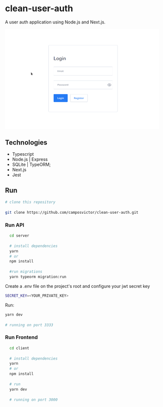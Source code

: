 # clean-user-auth
A user auth application using Node.js and Next.js.

![preview](preview.gif)

## Technologies

- Typescript
- Node.js | Express
- SQLite | TypeORM;
- Next.js
- Jest

## Run

```bash
# clone this repository

git clone https://github.com/camposvictor/clean-user-auth.git

```

### Run API

```bash
  cd server

  # install dependencies
  yarn
  # or
  npm install

  #run migrations
  yarn typeorm migration:run
```

Create a .env file on the project's root and configure your jwt secret key

```bash
SECRET_KEY=<YOUR_PRIVATE_KEY>
```

Run:
```bash
yarn dev

# running on port 3333
```

### Run Frontend


```bash
  cd client

  # install dependencies
  yarn
  # or
  npm install

  # run
  yarn dev

  # running on port 3000
```






